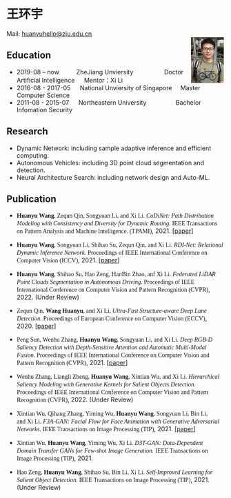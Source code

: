 # 王环宇  

Mail: <huanyuhello@zju.edu.cn>	&nbsp;    	
<img src="huanyu.png" width="15%" align='right'>
<h2>Education</h2>       

* 2019-08 – now  &emsp; &emsp; 	ZheJiang Unviersity &nbsp;&nbsp;&emsp;&emsp;&emsp;&emsp; Doctor&emsp;&nbsp;  Artificial Intelligence  &emsp; Mentor：Xi Li
* 2016-08 - 2017-05 &emsp;	National Unviersity of Singapore &nbsp;&nbsp;&nbsp; Master &emsp; Computer Science
* 2011-08 - 2015-07 &emsp;	Northeastern University   &nbsp;&emsp;&emsp;&emsp;&emsp;  Bachelor	 &emsp;  Infomation Security 

<h2>Research</h2>    

* Dynamic Network: including sample adaptive inference and efficient computing.
* Autonomous Vehicles: including 3D point cloud segmentation and detection.
* Neural Architecture Search: including network design and Auto-ML.

<h2>Publication</h2>
    
* <font face="Times New Roman">**Huanyu Wang**, Zequn Qin, Songyuan Li, and Xi Li. *CoDiNet: Path Distribution Modeling with Consistency and Diversity for Dynamic Routing.* IEEE Transactions on Pattern Analysis and Machine Intelligence. (TPAMI)</font>, 2021. [[paper](https://ieeexplore.ieee.org/document/9444192)]

* <font face="Times New Roman">**Huanyu Wang**, Songyuan Li, Shihao Su, Zequn Qin, and Xi Li. *RDI-Net: Relational Dynamic Inference Network.* Proceedings of IEEE International Conference on Computer Vision (ICCV)</font>, 2021. [[paper](https://openaccess.thecvf.com/content/ICCV2021/papers/Wang_RDI-Net_Relational_Dynamic_Inference_Networks_ICCV_2021_paper.pdf)]

* <font face="Times New Roman">**Huanyu Wang**, Shihao Su, Hao Zeng, HanBin Zhao, anf Xi Li. *Federated LiDAR Point Clouds Segmentation in Autonomous Driving.* Proceedings of IEEE International Conference on Computer Vision and Pattern Recognition (CVPR)</font>, 2022. (Under Review)

* <font face="Times New Roman">Zequn Qin, **Wang Huanyu**, and Xi Li, *Ultra-Fast Structure-aware Deep Lane Detection.* Proceedings of European Conference on Computer Vision (ECCV)</font>, 2020. [[paper](https://www.ecva.net/papers/eccv_2020/papers_ECCV/papers/123690273.pdf)]

* <font face="Times New Roman">Peng Sun, Wenhu Zhang, **Huanyu Wang**, Songyuan Li, and Xi Li. *Deep RGB-D Saliency Detection with Depth-Sensitive Attention and Automatic Multi-Modal Fusion.* Proceedings of IEEE International Conference on Computer Vision and Pattern Recognition (CVPR)</font>, 2021. [[paper](https://openaccess.thecvf.com/content/CVPR2021/papers/Sun_Deep_RGB-D_Saliency_Detection_With_Depth-Sensitive_Attention_and_Automatic_Multi-Modal_CVPR_2021_paper.pdf)]

* <font face="Times New Roman">Wenhu Zhang, Liangli Zheng, **Huanyu Wang**, Xintian Wu, and Xi Li. *Hierarchical Saliency Modeling with Generative Kernels for Salient Objects Detection.* Proceedings of IEEE International Conference on Computer Vision and Pattern Recognition (CVPR)</font>, 2022. (Under Review)

* <font face="Times New Roman">Xintian Wu, Qihang Zhang, Yiming Wu, **Huanyu Wang**, Songyuan Li, Bin Li, and Xi Li. *F3A-GAN: Facial Flow for Face Animation with Generative Adversarial Networks.* IEEE Transactions on Image Processing (TIP)</font>, 2021. [[paper](https://ieeexplore.ieee.org/document/9547053)]

* <font face="Times New Roman">Xintian Wu, **Huanyu Wang**, Yiming Wu, Xi Li. *D3T-GAN: Data-Dependent Domain Transfer GANs for Few-shot Image Generation.* IEEE Transactions on Image Processing (TIP)</font>, 2021. 

* <font face="Times New Roman">Hao Zeng, **Huanyu Wang**, Shihao Su, Bin Li, Xi Li. *Self-Improved Learning for Salient Object Detection.* IEEE Transactions on Image Processing (TIP)</font>, 2021. (Under Review)
	
